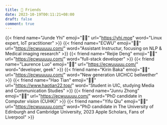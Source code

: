 ```yaml
---
title: 👯 Friends
date: 2023-10-19T00:11:21+08:00
draft: false
comment: true
---
```



<div class="flink" id="article-container">
<div class="friend-list-div" >

{{< friend name="Junde Yhi" emoji="👨‍💻"  url="https://yhi.moe" word="Linux expert, IoT practitioner" >}}
{{< friend name="ECWU" emoji="👨‍💻" url="https://ecwuuuuu.com/" word="Assistant Instructur, focusing on NLP & Medical imaging research" >}}
{{< friend name="Reijie Deng" emoji="👨‍💻" url="https://ecwuuuuu.com/" word="full-stack developer" >}}
{{< friend name="Laurence Luo" emoji="👨‍💻"  url="https://ecwuuuuu.com/" word="developer, geek" >}}
{{< friend name="Kirin Baka" emoji="👨‍💻" url="https://ecwuuuuu.com/" word="New generation UICHCC bellwether" >}}
{{< friend name="Hao Tian" emoji="🙎‍♂️" url="https://www.haotian22.top/" word="Student in UIC, studying Media and Communication Studies" >}}
{{< friend name="Junru Zhong" emoji="👨‍🎓"  url="https://ecwuuuuu.com/" word="PhD candidate in Computer vision (CUHK)" >}}
{{< friend name="Yifu Qiu" emoji="👨‍🎓" url="https://ecwuuuuu.com/" word="PhD candidate in The University of Edinburgh and Cambridge University, 2023 Apple Scholars, Fans of Liverpool" >}}

</div>
</div>
